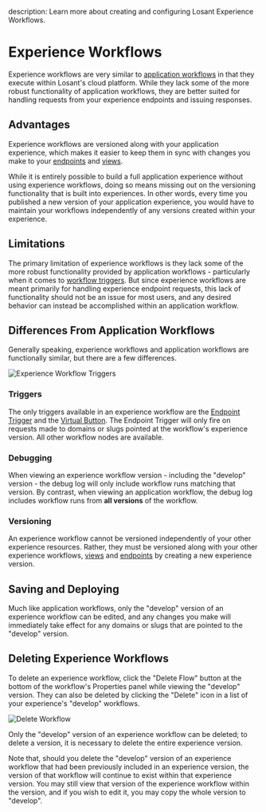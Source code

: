description: Learn more about creating and configuring Losant Experience Workflows.

# Experience Workflows

Experience workflows are very similar to [application workflows](/workflows/application-workflows/) in that they execute within Losant's cloud platform. While they lack some of the more robust functionality of application workflows, they are better suited for handling requests from your experience endpoints and issuing responses.

## Advantages

Experience workflows are versioned along with your application experience, which makes it easier to keep them in sync with changes you make to your [endpoints](/experiences/endpoints/) and [views](/experiences/views/).

While it is entirely possible to build a full application experience without using experience workflows, doing so means missing out on the versioning functionality that is built into experiences. In other words, every time you published a new version of your application experience, you would have to maintain your workflows independently of any versions created within your experience.

## Limitations

The primary limitation of experience workflows is they lack some of the more robust functionality provided by application workflows - particularly when it comes to [workflow triggers](#triggers). But since experience workflows are meant primarily for handling experience endpoint requests, this lack of functionality should not be an issue for most users, and any desired behavior can instead be accomplished within an application workflow.

## Differences From Application Workflows

Generally speaking, experience workflows and application workflows are functionally similar, but there are a few differences.

![Experience Workflow Triggers](/images/workflows/experience-workflow-triggers.png "Experience Workflow Triggers")

### Triggers

The only triggers available in an experience workflow are the [Endpoint Trigger](/workflows/triggers/endpoint/) and the [Virtual Button](/workflows/triggers/virtual-button/). The Endpoint Trigger will only fire on requests made to domains or slugs pointed at the workflow's experience version. All other workflow nodes are available.

### Debugging

When viewing an experience workflow version - including the "develop" version - the debug log will only include workflow runs matching that version. By contrast, when viewing an application workflow, the debug log includes workflow runs from **all versions** of the workflow.

### Versioning

An experience workflow cannot be versioned independently of your other experience resources. Rather, they must be versioned along with your other experience workflows, [views](/experiences/views/) and [endpoints](/experiences/endpoints/) by creating a new experience version.

## Saving and Deploying

Much like application workflows, only the "develop" version of an experience workflow can be edited, and any changes you make will immediately take effect for any domains or slugs that are pointed to the "develop" version.

## Deleting Experience Workflows

To delete an experience workflow, click the "Delete Flow" button at the bottom of the workflow's Properties panel while viewing the "develop" version. They can also be deleted by clicking the "Delete" icon in a list of your experience's "develop" workflows.

![Delete Workflow](/images/workflows/workflow-delete.png "Delete Workflow")

Only the "develop" version of an experience workflow can be deleted; to delete a version, it is necessary to delete the entire experience version.

Note that, should you delete the "develop" version of an experience workflow that had been previously included in an experience version, the version of that workflow will continue to exist within that experience version. You may still view that version of the experience workflow within the version, and if you wish to edit it, you may copy the whole version to "develop".